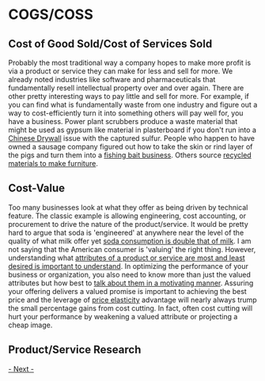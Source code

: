 
# COGS/COSS
## Cost of Good Sold/Cost of Services Sold

Probably the most traditional way a company hopes to make more profit is via a product or service they can make for less and sell for more.  We already noted industries like software and pharmaceuticals that  fundamentally resell intellectual property over and over again.  There are other pretty interesting ways to pay little and sell for more.   For example, if you can find what is fundamentally waste from one industry and figure out a way to cost-efficiently turn it into something others will pay well for, you have a business.  Power plant scrubbers produce a waste material that might be used as gypsum like material in plasterboard if you don't run into a [Chinese Drywall](https://en.wikipedia.org/wiki/Chinese_drywall) issue with the captured sulfur.  People who happen to have owned a sausage company figured out how to take the skin or rind layer of the pigs and turn them into a [fishing bait business](https://www.nytimes.com/1987/06/17/sports/outdoors-the-lure-of-pork-rind.html).  Others source [recycled materials to make furniture](https://everydayrecycler.com/eco-friendly-furniture/).


## Cost-Value

Too many businesses look at what they offer as being driven by technical feature.  The classic example is allowing engineering, cost accounting, or procurement to drive the nature of the product/service.   It would be pretty hard to argue that soda is 'engineered' at anywhere near the level of the quality of what milk offer yet [soda consumption is double that of milk](https://www.manufacturing.net/operations/blog/13190185/americans-drink-more-soft-drinks-than-water-more-beer-than-milk#:~:text=Jun%2027%2C%202011-,According%20to%20Advertising%20Age%2C%20Americans%20drink%20more%20carbonated%20soft%20drinks,milk%20for%20the%20third%20spot.).  I am not saying that the American consumer is 'valuing' the right thing.  However, understanding what [attributes of a product or service are most and least desired is important to understand](../business/needgap.md).   In optimizing the performance of your business or organization, you also need to know more than just the valued attributes but how best to [talk about them in a motivating manner](../buinsess/valueladder.md).  Assuring your offering delivers a valued promise is important to achieving the best price and the leverage of [price elasticity](../business/priceelasticity.md) advantage will nearly always trump the small percentage gains from cost cutting.  In fact, often cost cutting will hurt your performance by weakening a valued attribute or projecting a cheap image.


## Product/Service Research






[- Next -]()
